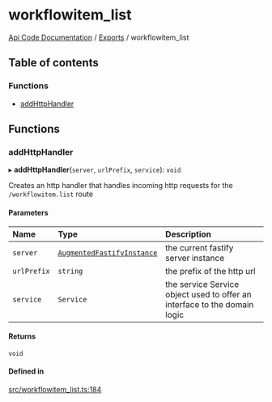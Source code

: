 # workflowitem\_list
 
[Api Code Documentation](../README.md) / [Exports](../modules.md) / workflowitem\_list

## Table of contents

### Functions

- [addHttpHandler](workflowitem_list.md#addhttphandler)

## Functions

### addHttpHandler

▸ **addHttpHandler**(`server`, `urlPrefix`, `service`): `void`

Creates an http handler that handles incoming http requests for the `/workflowitem.list` route

#### Parameters

| Name | Type | Description |
| :------ | :------ | :------ |
| `server` | [`AugmentedFastifyInstance`](../interfaces/types.AugmentedFastifyInstance.md) | the current fastify server instance |
| `urlPrefix` | `string` | the prefix of the http url |
| `service` | `Service` | the service Service object used to offer an interface to the domain logic |

#### Returns

`void`

#### Defined in

[src/workflowitem_list.ts:184](https://github.com/openkfw/TruBudget/blob/965031f/api/src/workflowitem_list.ts#L184)
